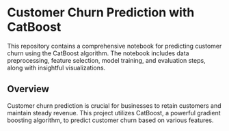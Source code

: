 # Customer Churn Prediction with CatBoost

This repository contains a comprehensive notebook for predicting customer churn using the CatBoost algorithm. The notebook includes data preprocessing, feature selection, model training, and evaluation steps, along with insightful visualizations.

## Overview

Customer churn prediction is crucial for businesses to retain customers and maintain steady revenue. This project utilizes CatBoost, a powerful gradient boosting algorithm, to predict customer churn based on various features.
